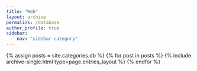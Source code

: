 ```yaml
---
title: "Web"
layout: archive
permalink: /database
author_profile: true
sidebar:
    nav: "sidebar-category"
---
```


{% assign posts = site.categories.db %}
{% for post in posts %} {% include archive-single.html type=page.entries_layout %} {% endfor %}